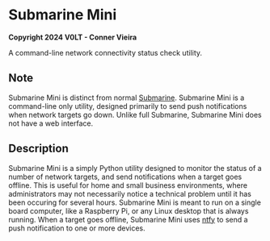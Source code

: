 # Submarine Mini

**Copyright 2024 V0LT - Conner Vieira**

A command-line network connectivity status check utility.

## Note

Submarine Mini is distinct from normal [Submarine](https://v0lttech.com/submarine.php). Submarine Mini is a command-line only utility, designed primarily to send push notifications when network targets go down. Unlike full Submarine, Submarine Mini does not have a web interface.

## Description

Submarine Mini is a simply Python utility designed to monitor the status of a number of network targets, and send notifications when a target goes offline. This is useful for home and small business environments, where administrators may not necessarily notice a technical problem until it has been occuring for several hours. Submarine Mini is meant to run on a single board computer, like a Raspberry Pi, or any Linux desktop that is always running. When a target goes offline, Submarine Mini uses [ntfy](https://ntfy.sh) to send a push notification to one or more devices.
